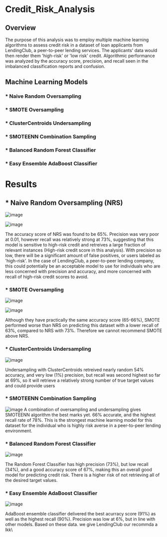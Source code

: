 # Credit_Risk_Analysis



## Overview
The purpose of this analysis was to employ multiple machine learning algorithms to assess credit risk in a dataset of loan applicants from LendingClub, a peer-to-peer lending services. The applicants' data would then render them 'high-risk' or 'low risk' credit. Algorithmic performance was analyzed by the accuracy score, precision, and recall seen in the imbalanced classification reports and confusion. 




## Machine Learning Models ##


### * Naive Random Oversampling
### * SMOTE Oversampling
### * ClusterCentroids Undersampling
### * SMOTEENN Combination Sampling
### * Balanced Random Forest Classifier
### * Easy Ensemble AdaBoost Classifier




# Results


## * Naive Random Oversampling (NRS)
   ![image](https://user-images.githubusercontent.com/86337475/139560546-a0a225ab-3657-4de5-8225-e2b7359f8344.png)
 
   ![image](https://user-images.githubusercontent.com/86337475/139560574-544b2031-03f6-4807-89fa-2f16c337d4e7.png)

The accuracy score of NRS was found to be 65%. Precision was very poor at 0.01, however recall was relatively strong at 73%, suggesting that this model is sensitive to high-risk credit and retreives a large fraction of relevant instances (High-risk credit score in this analysis). With precision so low, there will  be a significant amount of false positives, or users labeled as 'high-risk'. In the case of LendingClub, a peer-to-peer lending company, this could potentially be an acceptable model to use for individuals who are less concerned with precision and accuracy, and more concerned with recall of high-risk credit scores to avoid. 




### * SMOTE Oversampling
![image](https://user-images.githubusercontent.com/86337475/139560998-321417f5-316d-42e1-8d19-bf946196c6d2.png)


![image](https://user-images.githubusercontent.com/86337475/139561004-db4edb41-345f-4f00-b012-2780ec992035.png)
 
 
 Although they have practically the same accuracy score (65-66%), SMOTE performed worse than NRS on predicting this dataset with a lower recall of 63%, compared to NRS with 73%. Therefore we cannot recommend SMOTE above NRS.


### * ClusterCentroids Undersampling


![image](https://user-images.githubusercontent.com/86337475/139561424-90a77204-3103-442e-a8b9-3e86544f3d64.png)

Undersampling with ClusterCentroids retreived nearly random 54% accuracy, and very low (1%) precision, but recall was second highest so far at 69%, so it will retrieve a relatively strong number of true target values and could provide users 


### * SMOTEENN Combination Sampling

![image](https://user-images.githubusercontent.com/86337475/139561776-229eea79-d9f8-4a37-9e7b-615fe94d066c.png)
A combination of oversampling and undersampling gives SMOTEENN algorithm the best marks yet. 
66% accurate, and the highest recall rate of 78%. This is the strongest machine learning model for this dataset for the individual who is highly risk averse in a peer-to-peer lending environment. 


### * Balanced Random Forest Classifier


![image](https://user-images.githubusercontent.com/86337475/139561877-b6fac723-d240-44e3-8490-93311e5ed545.png)

The Random Forest Classifier has high precision (73%), but low recall (34%), and a good accuracy score of 67%, making this an overall good model for predicting credit risk. There is a higher risk of not retrieving all of the desired target values.


### * Easy Ensemble AdaBoost Classifier


![image](https://user-images.githubusercontent.com/86337475/139562202-11d21ac0-5431-4184-a2de-2598f30aa52c.png)

AdaBoost ensemble classifier delivered the best acurracy score (91%) as well as the highest recall (90%).  Precision was low at 6%, but in line with other models. Based on these data. we give LendingClub our recommda a lkk\
